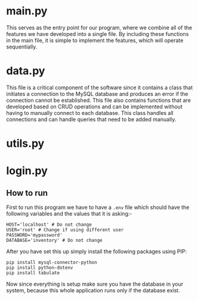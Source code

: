# main.py
This serves as the entry point for our program, where we combine all of the features we have developed into a single file. By including these functions in the main file, it is simple to implement the features, which will operate sequentially.
# data.py
This file is a critical component of the software since it contains a class that initiates a connection to the MySQL database and produces an error if the connection cannot be established. This file also contains functions that are developed based on CRUD operations and can be implemented without having to manually connect to each database. This class handles all connections and can handle queries that need to be added manually. 
# utils.py

# login.py

## How to run
First to run this program we have to have a `.env` file which should have the following variables and the values that it is asking:-
```
HOST='localhost' # Do not change
USER='root' # Change if using different user
PASSWORD='mypassword'
DATABASE='inventory' # Do not change
```
After you have set this up simply install the following packages using PIP:
```
pip install mysql-connector-python
pip install python-dotenv
pip install tabulate
```
Now since everything is setup make sure you have the database in your system, because this whole application runs only if the database exist.
